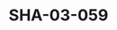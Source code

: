 ---
pid: SHA-03-059
title: SHA-03-059
language: en
collection: Sharhabil Ahmed
original_label: 
rights: Sharhabil Ahmed
location_of_original: Sharhabil Ahmed
photographer_or_studio: 
scanned_from: photograph 10.1 by 14.4
_date: 1991-1992
location: Khartoum, Khartoum University Publishing House
description: Sharhabil Ahmed concert celebration of a million books
additional_notes: 
permission_display: 'yes'
on_server: 'no'
on_website: 'no'
permalink: /archive/en/sha-03-059.html
layout: photo-page
---